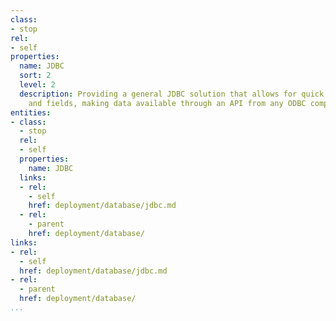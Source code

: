 ```yaml
---
class:
- stop
rel:
- self
properties:
  name: JDBC
  sort: 2
  level: 2
  description: Providing a general JDBC solution that allows for quick access to tables
    and fields, making data available through an API from any ODBC compliant JDBC.
entities:
- class:
  - stop
  rel:
  - self
  properties:
    name: JDBC
  links:
  - rel:
    - self
    href: deployment/database/jdbc.md
  - rel:
    - parent
    href: deployment/database/
links:
- rel:
  - self
  href: deployment/database/jdbc.md
- rel:
  - parent
  href: deployment/database/
...
```

